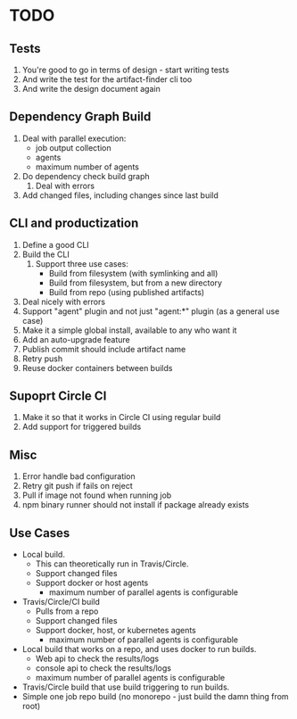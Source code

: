 # TODO

## Tests

1. You're good to go in terms of design - start writing tests
1. And write the test for the artifact-finder cli too
1. And write the design document again

## Dependency Graph Build

1. Deal with parallel execution:
   * job output collection
   * agents
   * maximum number of agents
1. Do dependency check build graph
   1. Deal with errors
1. Add changed files, including changes since last build

## CLI and productization

1. Define a good CLI
1. Build the CLI
   1. Support three use cases:
      * Build from filesystem (with symlinking and all)
      * Build from filesystem, but from a new directory
      * Build from repo (using published artifacts)
1. Deal nicely with errors
1. Support "agent" plugin and not just "agent:*" plugin (as a general use case)
1. Make it a simple global install, available to any who want it
1. Add an auto-upgrade feature
1. Publish commit should include artifact name
1. Retry push
1. Reuse docker containers between builds

## Supoprt Circle CI

1. Make it so that it works in Circle CI using regular build
1. Add support for triggered builds

## Misc

1. Error handle bad configuration
1. Retry git push if fails on reject
1. Pull if image not found when running job
1. npm binary runner should not install if package already exists

## Use Cases

* Local build.
  * This can theoretically run in Travis/Circle.
  * Support changed files
  * Support docker or host agents
    * maximum number of parallel agents is configurable
* Travis/Circle/CI build
  * Pulls from a repo
  * Support changed files
  * Support docker, host, or kubernetes agents
    * maximum number of parallel agents is configurable
* Local build that works on a repo, and uses docker to run builds.
  * Web api to check the results/logs
  * console api to check the results/logs
  * maximum number of parallel agents is configurable
* Travis/Circle build that use build triggering to run builds.
* Simple one job repo build (no monorepo - just build the damn thing from root)
